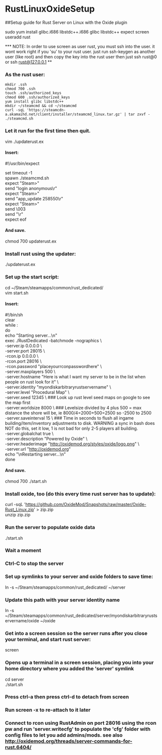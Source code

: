 # RustLinuxOxideSetup  
##Setup guide for Rust Server on Linux with the Oxide plugin  
  
  sudo yum install glibc.i686 libstdc++.i686 glibc libstdc++ expect screen  
  useradd rust  
  
*** NOTE: In order to use screen as user rust, you must ssh into the user. it wont work right if you 'su' to your rust user. just run ssh-keygen as another user (like root) and then copy the key into the rust user then just ssh rust@0 or ssh rust@127.0.0.1  **
  
### As the rust user:  
  
  ```
  mkdir .ssh  
  chmod 700 .ssh  
  touch .ssh/authorized_keys  
  chmod 600 .ssh/authorized_keys  
  yum install glibc libstdc++  
  mkdir ~/steamcmd && cd ~/steamcmd  
  curl -sqL 'https://steamcdn-a.akamaihd.net/client/installer/steamcmd_linux.tar.gz' | tar zxvf -  
  ./steamcmd.sh  
  ```
  
### Let it run for the first time then quit.  
  
  vim ./updaterust.ex  
  
#### Insert:  
  
  #!/usr/bin/expect  
    
  set timeout -1  
  spawn ./steamcmd.sh  
  expect "Steam>"  
  send "login anonymous\r"  
  expect "Steam>"  
  send "app_update 258550\r"  
  expect "Steam>"  
  send \003  
  send "\r"  
  expect eof  
  
#### And save.  
  
  chmod 700 updaterust.ex  
  
### Install rust using the updater:  
  
  ./updaterust.ex  
  
### Set up the start script:  
  
  cd ~/Steam/steamapps/common/rust_dedicated/  
  vim start.sh  
  
#### Insert:  
  
  #!/bin/sh  
  clear  
  while :  
  do  
      echo "Starting server...\n"  
      exec ./RustDedicated -batchmode -nographics \  
      -server.ip 0.0.0.0 \  
      -server.port 28015 \  
      -rcon.ip 0.0.0.0 \  
      -rcon.port 28016 \  
      -rcon.password "placeyourrconpasswordhere" \  
      -server.maxplayers 500 \  
      -server.hostname "Here is what I want my server to be in the list when people on rust look for it" \  
      -server.identity "myondiskarbitraryrustservername" \  
      -server.level "Procedural Map" \  
      -server.seed 12345 \ ### Look up rust level seed maps on google to see the map first  
      -server.worldsize 8000 \  ### Levelsize divided by 4 plus 500 = max distance the shore will be, ie 8000/4=2000+500=2500 so -2500 to 2500  
      -server.saveinterval 15 \  ### Time in seconds to flush all ingame building/item/inventory adjustments to disk. WARNING a sync in bash does NOT do this, set it low, 1 is not bad for only 2-5 players all building.  
      -server.globalchat true \  
      -server.description "Powered by Oxide" \  
      -server.headerimage "http://oxidemod.org/styles/oxide/logo.png" \  
      -server.url "http://oxidemod.org"  
      echo "\nRestarting server...\n"  
  done  
  
#### And save.  
  
  chmod 700 ./start.sh  
  
### Install oxide, too (do this every time rust server has to update):  
  
  curl -sqL 'https://github.com/OxideMod/Snapshots/raw/master/Oxide-Rust_Linux.zip' > zip.zip  
  unzip zip.zip  
  
### Run the server to populate oxide data  
  ./start.sh  
### Wait a moment  
### Ctrl-C to stop the server  
  
### Set up symlinks to your server and oxide folders to save time:  
  
  ln -s ~/Steam/steamapps/common/rust_dedicated/ ~/server  
### Update this path with your server identity name  
  ln -s ~/Steam/steamapps/common/rust_dedicated/server/myondiskarbitraryrustservername/oxide ~/oxide  
  
### Get into a screen session so the server runs after you close your terminal, and start rust server:  
  
  screen  
### Opens up a terminal in a screen session, placing you into your home directory where you added the 'server' symlink  
  cd server  
  ./start.sh  
  
### Press ctrl-a then press ctrl-d to detach from screen  
### Run screen -x to re-attach to it later  
  
### Connect to rcon using RustAdmin on port 28016 using the rcon pw and run 'server.writecfg' to populate the 'cfg' folder with config files to let you add admins/mods. see also http://oxidemod.org/threads/server-commands-for-rust.6404/  
